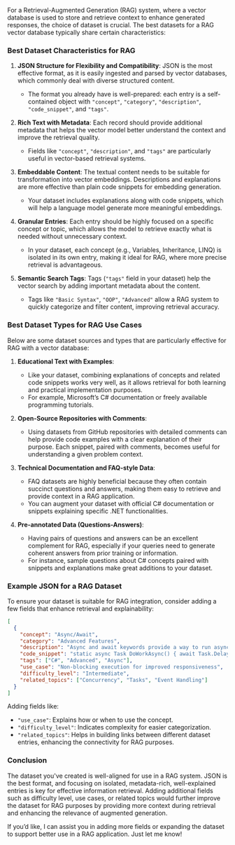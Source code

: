 For a Retrieval-Augmented Generation (RAG) system, where a vector database is used to store and retrieve context to enhance generated responses, the choice of dataset is crucial. The best datasets for a RAG vector database typically share certain characteristics:

### Best Dataset Characteristics for RAG

1. **JSON Structure for Flexibility and Compatibility**:
   JSON is the most effective format, as it is easily ingested and parsed by vector databases, which commonly deal with diverse structured content.
   - The format you already have is well-prepared: each entry is a self-contained object with `"concept"`, `"category"`, `"description"`, `"code_snippet"`, and `"tags"`.
   
2. **Rich Text with Metadata**:
   Each record should provide additional metadata that helps the vector model better understand the context and improve the retrieval quality.
   - Fields like `"concept"`, `"description"`, and `"tags"` are particularly useful in vector-based retrieval systems.

3. **Embeddable Content**:
   The textual content needs to be suitable for transformation into vector embeddings. Descriptions and explanations are more effective than plain code snippets for embedding generation.
   - Your dataset includes explanations along with code snippets, which will help a language model generate more meaningful embeddings.

4. **Granular Entries**:
   Each entry should be highly focused on a specific concept or topic, which allows the model to retrieve exactly what is needed without unnecessary context.
   - In your dataset, each concept (e.g., Variables, Inheritance, LINQ) is isolated in its own entry, making it ideal for RAG, where more precise retrieval is advantageous.

5. **Semantic Search Tags**:
   Tags (`"tags"` field in your dataset) help the vector search by adding important metadata about the content.
   - Tags like `"Basic Syntax"`, `"OOP"`, `"Advanced"` allow a RAG system to quickly categorize and filter content, improving retrieval accuracy.

### Best Dataset Types for RAG Use Cases

Below are some dataset sources and types that are particularly effective for RAG with a vector database:

1. **Educational Text with Examples**:
   - Like your dataset, combining explanations of concepts and related code snippets works very well, as it allows retrieval for both learning and practical implementation purposes.
   - For example, Microsoft’s C# documentation or freely available programming tutorials.

2. **Open-Source Repositories with Comments**:
   - Using datasets from GitHub repositories with detailed comments can help provide code examples with a clear explanation of their purpose. Each snippet, paired with comments, becomes useful for understanding a given problem context.

3. **Technical Documentation and FAQ-style Data**:
   - FAQ datasets are highly beneficial because they often contain succinct questions and answers, making them easy to retrieve and provide context in a RAG application.
   - You can augment your dataset with official C# documentation or snippets explaining specific .NET functionalities.

4. **Pre-annotated Data (Questions-Answers)**:
   - Having pairs of questions and answers can be an excellent complement for RAG, especially if your queries need to generate coherent answers from prior training or information.
   - For instance, sample questions about C# concepts paired with snippets and explanations make great additions to your dataset.

### Example JSON for a RAG Dataset
To ensure your dataset is suitable for RAG integration, consider adding a few fields that enhance retrieval and explainability:

```json
[
  {
    "concept": "Async/Await",
    "category": "Advanced Features",
    "description": "Async and await keywords provide a way to run asynchronous code for non-blocking execution.",
    "code_snippet": "static async Task DoWorkAsync() { await Task.Delay(2000); Console.WriteLine(\"Async work completed!\"); }",
    "tags": ["C#", "Advanced", "Async"],
    "use_case": "Non-blocking execution for improved responsiveness",
    "difficulty_level": "Intermediate",
    "related_topics": ["Concurrency", "Tasks", "Event Handling"]
  }
]
```

Adding fields like:
- `"use_case"`: Explains how or when to use the concept.
- `"difficulty_level"`: Indicates complexity for easier categorization.
- `"related_topics"`: Helps in building links between different dataset entries, enhancing the connectivity for RAG purposes.

### Conclusion
The dataset you've created is well-aligned for use in a RAG system. JSON is the best format, and focusing on isolated, metadata-rich, well-explained entries is key for effective information retrieval. Adding additional fields such as difficulty level, use cases, or related topics would further improve the dataset for RAG purposes by providing more context during retrieval and enhancing the relevance of augmented generation.

If you’d like, I can assist you in adding more fields or expanding the dataset to support better use in a RAG application. Just let me know!

